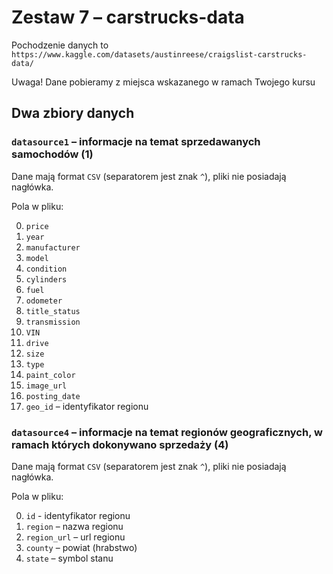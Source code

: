# Zestaw 7 – carstrucks-data

Pochodzenie danych to `https://www.kaggle.com/datasets/austinreese/craigslist-carstrucks-data/`

Uwaga! Dane pobieramy z miejsca wskazanego w ramach Twojego kursu

## Dwa zbiory danych

### `datasource1` – informacje na temat sprzedawanych samochodów (1)

Dane mają format `CSV` (separatorem jest znak `^`), pliki nie posiadają nagłówka.

Pola w pliku:

0. `price`
1. `year`
2. `manufacturer`
3. `model`
4. `condition`
5. `cylinders`
6. `fuel`
7. `odometer`
8. `title_status`
9. `transmission`
10. `VIN`
11. `drive`
12. `size`
13. `type`
14. `paint_color`
15. `image_url`
16. `posting_date`
17. `geo_id` – identyfikator regionu

### `datasource4` – informacje na temat regionów geograficznych, w ramach których dokonywano sprzedaży (4)

Dane mają format `CSV` (separatorem jest znak `^`), pliki nie posiadają nagłówka.

Pola w pliku:

0. `id` - identyfikator regionu
1. `region` – nazwa regionu
2. `region_url` – url regionu
3. `county` – powiat (hrabstwo)
4. `state` – symbol stanu